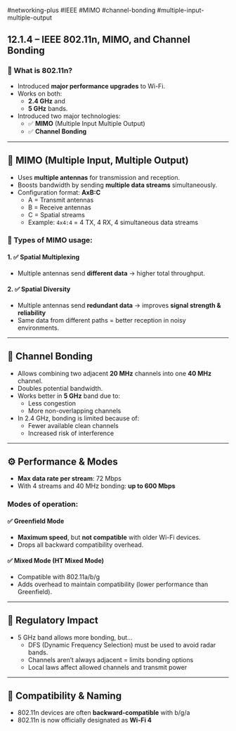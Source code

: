 #networking-plus #IEEE #MIMO #channel-bonding #multiple-input-multiple-output 

## 12.1.4 – IEEE 802.11n, MIMO, and Channel Bonding

### 🧱 What is 802.11n?

- Introduced **major performance upgrades** to Wi-Fi.
- Works on both:
  - **2.4 GHz** and
  - **5 GHz** bands.
- Introduced two major technologies:
  - ✅ **MIMO** (Multiple Input Multiple Output)
  - ✅ **Channel Bonding**

---

## 📡 MIMO (Multiple Input, Multiple Output)

- Uses **multiple antennas** for transmission and reception.
- Boosts bandwidth by sending **multiple data streams** simultaneously.
- Configuration format: **AxB:C**
  - A = Transmit antennas
  - B = Receive antennas
  - C = Spatial streams
  - Example: `4x4:4` = 4 TX, 4 RX, 4 simultaneous data streams

### 🎯 Types of MIMO usage:

#### 1. ✅ Spatial Multiplexing
- Multiple antennas send **different data** → higher total throughput.

#### 2. ✅ Spatial Diversity
- Multiple antennas send **redundant data** → improves **signal strength & reliability**
- Same data from different paths = better reception in noisy environments.

---

## 🧬 Channel Bonding

- Allows combining two adjacent **20 MHz** channels into one **40 MHz** channel.
- Doubles potential bandwidth.
- Works better in **5 GHz** band due to:
  - Less congestion
  - More non-overlapping channels
- In 2.4 GHz, bonding is limited because of:
  - Fewer available clean channels
  - Increased risk of interference

---

## ⚙️ Performance & Modes

- **Max data rate per stream**: 72 Mbps
- With 4 streams and 40 MHz bonding: **up to 600 Mbps**
  
### Modes of operation:

#### ✅ Greenfield Mode
- **Maximum speed**, but **not compatible** with older Wi-Fi devices.
- Drops all backward compatibility overhead.

#### ✅ Mixed Mode (HT Mixed Mode)
- Compatible with 802.11a/b/g
- Adds overhead to maintain compatibility (lower performance than Greenfield).

---

## 📶 Regulatory Impact

- 5 GHz band allows more bonding, but...
  - DFS (Dynamic Frequency Selection) must be used to avoid radar bands.
  - Channels aren’t always adjacent = limits bonding options
  - Local laws affect allowed channels and transmit power

---

## 🔄 Compatibility & Naming

- 802.11n devices are often **backward-compatible** with b/g/a
- 802.11n is now officially designated as **Wi-Fi 4**

